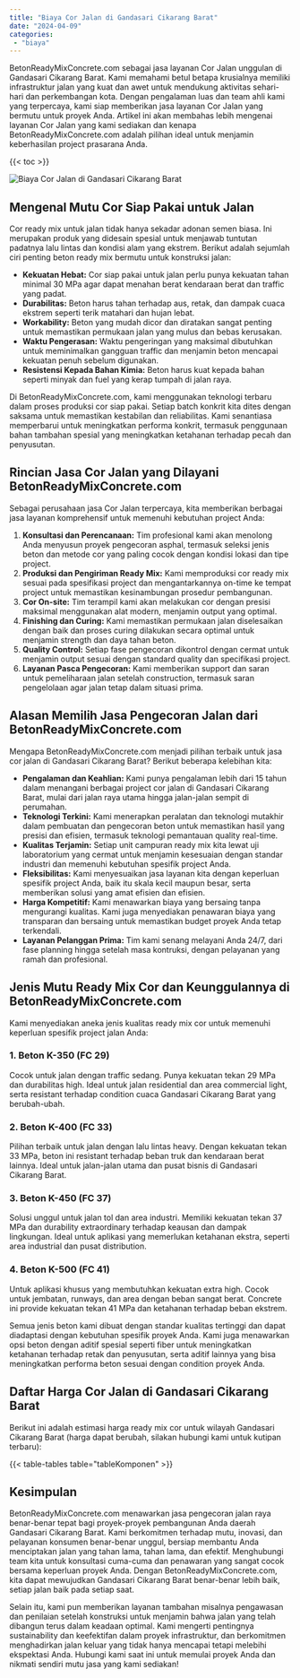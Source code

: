 ```yaml
---
title: "Biaya Cor Jalan di Gandasari Cikarang Barat"
date: "2024-04-09"
categories: 
 - "biaya"
---
```


BetonReadyMixConcrete.com sebagai jasa layanan Cor Jalan unggulan di Gandasari Cikarang Barat. Kami memahami betul betapa krusialnya memiliki infrastruktur jalan yang kuat dan awet untuk mendukung aktivitas sehari-hari dan perkembangan kota. Dengan pengalaman luas dan team ahli kami yang terpercaya, kami siap memberikan jasa layanan Cor Jalan yang bermutu untuk proyek Anda. Artikel ini akan membahas lebih mengenai layanan Cor Jalan yang kami sediakan dan kenapa BetonReadyMixConcrete.com adalah pilihan ideal untuk menjamin keberhasilan project prasarana Anda.

{{< toc >}}

![Biaya Cor Jalan di Gandasari Cikarang Barat](https://betoncor8.github.io/cor/harga-beton-readymix-concrete%20(42).png)

## Mengenal Mutu Cor Siap Pakai untuk Jalan

Cor ready mix untuk jalan tidak hanya sekadar adonan semen biasa. Ini merupakan produk yang didesain spesial untuk menjawab tuntutan padatnya lalu lintas dan kondisi alam yang ekstrem. Berikut adalah sejumlah ciri penting beton ready mix bermutu untuk konstruksi jalan:

- **Kekuatan Hebat:** Cor siap pakai untuk jalan perlu punya kekuatan tahan minimal 30 MPa agar dapat menahan berat kendaraan berat dan traffic yang padat.
- **Durabilitas:** Beton harus tahan terhadap aus, retak, dan dampak cuaca ekstrem seperti terik matahari dan hujan lebat.
- **Workability:** Beton yang mudah dicor dan diratakan sangat penting untuk memastikan permukaan jalan yang mulus dan bebas kerusakan.
- **Waktu Pengerasan:** Waktu pengeringan yang maksimal dibutuhkan untuk meminimalkan gangguan traffic dan menjamin beton mencapai kekuatan penuh sebelum digunakan.
- **Resistensi Kepada Bahan Kimia:** Beton harus kuat kepada bahan seperti minyak dan fuel yang kerap tumpah di jalan raya.

Di BetonReadyMixConcrete.com, kami menggunakan teknologi terbaru dalam proses produksi cor siap pakai. Setiap batch konkrit kita dites dengan saksama untuk memastikan kestabilan dan reliabilitas. Kami senantiasa memperbarui untuk meningkatkan performa konkrit, termasuk penggunaan bahan tambahan spesial yang meningkatkan ketahanan terhadap pecah dan penyusutan.

## Rincian Jasa Cor Jalan yang Dilayani BetonReadyMixConcrete.com

Sebagai perusahaan jasa Cor Jalan terpercaya, kita memberikan berbagai jasa layanan komprehensif untuk memenuhi kebutuhan project Anda:

1. **Konsultasi dan Perencanaan:** Tim profesional kami akan menolong Anda menyusun proyek pengecoran asphal, termasuk seleksi jenis beton dan metode cor yang paling cocok dengan kondisi lokasi dan tipe project.
2. **Produksi dan Pengiriman Ready Mix:** Kami memproduksi cor ready mix sesuai pada spesifikasi project dan mengantarkannya on-time ke tempat project untuk memastikan kesinambungan prosedur pembangunan.
3. **Cor On-site:** Tim terampil kami akan melakukan cor dengan presisi maksimal menggunakan alat modern, menjamin output yang optimal.
4. **Finishing dan Curing:** Kami memastikan permukaan jalan diselesaikan dengan baik dan proses curing dilakukan secara optimal untuk menjamin strength dan daya tahan beton.
5. **Quality Control:** Setiap fase pengecoran dikontrol dengan cermat untuk menjamin output sesuai dengan standard quality dan specifikasi project.
6. **Layanan Pasca Pengecoran:** Kami memberikan support dan saran untuk pemeliharaan jalan setelah construction, termasuk saran pengelolaan agar jalan tetap dalam situasi prima.

## Alasan Memilih Jasa Pengecoran Jalan dari BetonReadyMixConcrete.com

Mengapa BetonReadyMixConcrete.com menjadi pilihan terbaik untuk jasa cor jalan di Gandasari Cikarang Barat? Berikut beberapa kelebihan kita:

- **Pengalaman dan Keahlian:** Kami punya pengalaman lebih dari 15 tahun dalam menangani berbagai project cor jalan di Gandasari Cikarang Barat, mulai dari jalan raya utama hingga jalan-jalan sempit di perumahan.
- **Teknologi Terkini:** Kami menerapkan peralatan dan teknologi mutakhir dalam pembuatan dan pengecoran beton untuk memastikan hasil yang presisi dan efisien, termasuk teknologi pemantauan quality real-time.
- **Kualitas Terjamin:** Setiap unit campuran ready mix kita lewat uji laboratorium yang cermat untuk menjamin kesesuaian dengan standar industri dan memenuhi kebutuhan spesifik project Anda.
- **Fleksibilitas:** Kami menyesuaikan jasa layanan kita dengan keperluan spesifik project Anda, baik itu skala kecil maupun besar, serta memberikan solusi yang amat efisien dan efisien.
- **Harga Kompetitif:** Kami menawarkan biaya yang bersaing tanpa mengurangi kualitas. Kami juga menyediakan penawaran biaya yang transparan dan bersaing untuk memastikan budget proyek Anda tetap terkendali.
- **Layanan Pelanggan Prima:** Tim kami senang melayani Anda 24/7, dari fase planning hingga setelah masa kontruksi, dengan pelayanan yang ramah dan profesional.

## Jenis Mutu Ready Mix Cor dan Keunggulannya di BetonReadyMixConcrete.com

Kami menyediakan aneka jenis kualitas ready mix cor untuk memenuhi keperluan spesifik project jalan Anda:

### 1\. Beton K-350 (FC 29)

Cocok untuk jalan dengan traffic sedang. Punya kekuatan tekan 29 MPa dan durabilitas high. Ideal untuk jalan residential dan area commercial light, serta resistant terhadap condition cuaca Gandasari Cikarang Barat yang berubah-ubah.

### 2\. Beton K-400 (FC 33)

Pilihan terbaik untuk jalan dengan lalu lintas heavy. Dengan kekuatan tekan 33 MPa, beton ini resistant terhadap beban truk dan kendaraan berat lainnya. Ideal untuk jalan-jalan utama dan pusat bisnis di Gandasari Cikarang Barat.

### 3\. Beton K-450 (FC 37)

Solusi unggul untuk jalan tol dan area industri. Memiliki kekuatan tekan 37 MPa dan durability extraordinary terhadap keausan dan dampak lingkungan. Ideal untuk aplikasi yang memerlukan ketahanan ekstra, seperti area industrial dan pusat distribution.

### 4\. Beton K-500 (FC 41)

Untuk aplikasi khusus yang membutuhkan kekuatan extra high. Cocok untuk jembatan, runways, dan area dengan beban sangat berat. Concrete ini provide kekuatan tekan 41 MPa dan ketahanan terhadap beban ekstrem.

Semua jenis beton kami dibuat dengan standar kualitas tertinggi dan dapat diadaptasi dengan kebutuhan spesifik proyek Anda. Kami juga menawarkan opsi beton dengan aditif spesial seperti fiber untuk meningkatkan ketahanan terhadap retak dan penyusutan, serta aditif lainnya yang bisa meningkatkan performa beton sesuai dengan condition proyek Anda.

## Daftar Harga Cor Jalan di Gandasari Cikarang Barat

Berikut ini adalah estimasi harga ready mix cor untuk wilayah Gandasari Cikarang Barat (harga dapat berubah, silakan hubungi kami untuk kutipan terbaru):

{{< table-tables table="tableKomponen" >}}

## Kesimpulan

BetonReadyMixConcrete.com menawarkan jasa pengecoran jalan raya benar-benar tepat bagi proyek-proyek pembangunan Anda daerah Gandasari Cikarang Barat. Kami berkomitmen terhadap mutu, inovasi, dan pelayanan konsumen benar-benar unggul, bersiap membantu Anda menciptakan jalan yang tahan lama, tahan lama, dan efektif. Menghubungi team kita untuk konsultasi cuma-cuma dan penawaran yang sangat cocok bersama keperluan proyek Anda. Dengan BetonReadyMixConcrete.com, kita dapat mewujudkan Gandasari Cikarang Barat benar-benar lebih baik, setiap jalan baik pada setiap saat.

Selain itu, kami pun memberikan layanan tambahan misalnya pengawasan dan penilaian setelah konstruksi untuk menjamin bahwa jalan yang telah dibangun terus dalam keadaan optimal. Kami mengerti pentingnya sustainability dan keefektifan dalam proyek infrastruktur, dan berkomitmen menghadirkan jalan keluar yang tidak hanya mencapai tetapi melebihi ekspektasi Anda. Hubungi kami saat ini untuk memulai proyek Anda dan nikmati sendiri mutu jasa yang kami sediakan!
